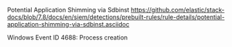 Potential Application Shimming via Sdbinst
https://github.com/elastic/stack-docs/blob/7.8/docs/en/siem/detections/prebuilt-rules/rule-details/potential-application-shimming-via-sdbinst.asciidoc

Windows Event ID 4688: Process creation